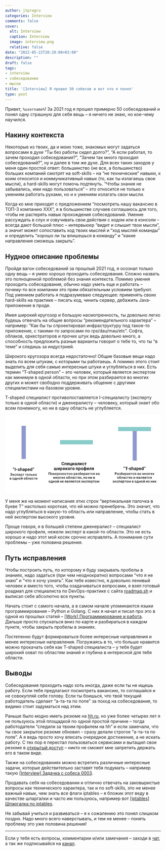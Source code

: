 ```yaml
---
author: jtprogru
categories: Interview
comments: false
cover:
  alt: Interview
  caption: Interview
  image: interview.png
  relative: false
date: "2022-05-22T20:20:00+03:00"
description: ""
draft: false
tags:
- interview
- собеседование
- мысли
title: '[Interview] Я прошел 50 собесов и вот что я понял'
type: post
---
```


Привет, `%username%`! За 2021 год я прошел примерно 50 собеседований и понял одну страшную для себя вещь – я ничего не знаю, но кое-чему научился.

## Накину контекста

Некоторые из твоих, да и моих тоже, знакомых могут задаться вопросами в духе “Ты без работы сидел долго?”, “А если работал, то зачем проходил собеседования?”, “Зачем так много проходил собеседований?”, ну и далее в том же духе. Для всех таких заходов у меня один простой ответ: большинство (не все, а большинство) больших компаний смотрят на soft-skills – на “не технические” навыки, к коим относится и коммуникативный навык (то, как ты излагаешь свои мысли), а hard-skills могут помочь подтянуть. “Чтобы знания не забывались, ими надо пользоваться” – это относится не только к умениям работать руками, но и к умениям излагать свои мысли.

Когда ко мне приходят с предложением “посмотреть нашу вакансию в ТОП-3 компанию ХХХ”, я в большинстве случаев соглашаюсь для того, чтобы не растерять навык прохождения собеседований. Умение рассуждать в слух и озвучивать свои действия с кодом или в консоли – всегда дают большой плюс – интервьюер “видит и слышит твои мысли”, а значит может сопоставить ход твоих мыслей и “ход мыслей команды” и определить “хорошо ли ты впишешься в команду” и “какие направления сможешь закрыть”.

## Нудное описание проблемы

Пройдя вагон собеседований за прошлый 2021 год, я осознал только одну вещь – я умею хорошо проходить собеседования. Сложно назвать это полноценной проблемой без знания контекста. Помимо умения проходить собеседования, обычно надо уметь еще и работать – почему-то все компании это прям обязательным условием требуют. Под умением работать я подразумеваю следующее: применять своих hard-skills на практике – писать код, чинить сервер, дебажить Java-приложение в проде.

Имея широкий кругозор и большую насмотренность, ты довольно легко будешь отвечать на общие вопросы “рекомендательного характера” – например: “Как бы ты спроектировал инфраструктуру под такое-то приложение, с такими-то запросами по rps/dau/mau/etc”. Софта, облаков, оркестраторов и прочих штук ведь довольно много, а способность предложить разные варианты говорит о тебе то, что ты “в теме” и следишь за индустрией.

Широкого кругозора всегда недостаточно! Общие базовые вещи надо знать по всем штукам, с которыми ты работаешь. А помимо этого стоит выделить для себя самые интересные штуки и углубляться в них. Есть термин “T-shaped person” – это человек, который является экспертом как минимум в одной области, но при этом разбирается во многих других и может свободно поддерживать общение с другими специалистами на базовом уровне.

T-shaped специалист противопоставляется I-специалисту (эксперту только в одной области) и дженералисту – человеку, который знает обо всем понемногу, но ни в одну область не углубляется.

![I-shaped vs T-shaped person](I-T-shaped.jpg)

У меня же на момент написания этих строк “вертикальная палочка в букве Т” настолько короткая, что ей можно пренебречь. Это значит, что надо углубляться в какую-то область или направление, чтобы стать в ней экспертом высокого уровня.

Проще говоря, я в большей степени дженералист – специалист широкого профиля, нежели эксперт в какой-то области. Это не есть хорошо и надо этот мой косяк срочно исправлять. А понимание сути проблемы – уже половина решения.

## Путь исправления

Чтобы построить путь, по которому я буду закрывать пробелы в знаниях, надо задаться (при чем неоднократно) вопросами “что я не знаю” и “что я хочу узнать”. Как тебе известно, я довольно ленивый человек и вместо того, чтобы озадачиваться вопросами, я взял готовый роадмап для специалиста по DevOps-практике с сайта [roadmap.sh](https://roadmap.sh/devops) и выписал себе абсолютно все пункты.

Начать стоит с самого начала, а в самом начале упоминаются языки программирования – Python и Golang. С них я начал и писал про это в одной из прошлых статей – [[Work] Программирование и работа](https://jtprog.ru/dev-and-work/). Дальше просто спускаться вниз по карте и разбираться в каждом пункте, чтобы закрыть пробелы в знаниях.

Постепенно будут формироваться более интересные направления и менее интересные направления. Погружаясь в то, что больше нравится можно прокачать себя как T-shaped специалиста – у тебя будет широкий охват по областям знаний и глубина в интересной для тебя области.

## Выводы

Собеседования проходить надо хоть иногда, даже если ты не ищешь работу. Если тебе предлагают посмотреть вакансию, то соглашайся и не совокупляй себе голову. Если ты боишься, что твой текущий работодатель сделает “а-та-та по попе” за поход на собеседования, то видимо стоит задуматься над этим.

Раньше было модно иметь резюме на [hh.ru](https://hh.ru), но уже более четырех лет я не пользуюсь этой площадкой по одной простой причине – тогда работодатели “следили за твоим профилем на hh” и если замечали, что ты свое закрытое резюме обновил – сразу делали строгое “а-та-та по попе”. А я ведь просто хочу вписать очередное достижение, а не искать работу. С тех пор я перестал пользоваться сервисами и вытащил свое резюме в [открытый доступ](https://savinmi.ru) – никто не сможет мне запретить держать его в таком виде.

Также на собеседованиях можно встретить различные интересные задачи, которые действительно заставят тебя подумать – например такую [[Interview] Задачка с собеса 0003](https://jtprog.ru/interview-task-0003/).

Продавать себя на собеседовании и отлично отвечать на заковыристые вопросы как технического характера, так и по soft-skills, это не менее важный навык, чем знать все флаги iptables – я бложик этот веду в качестве шпаргалки и часто им пользуюсь, например вот [[iptables] Шпаргалка по iptables](https://jtprog.ru/iptables-manual/).

Не забывай учиться и развиваться – я к сожалению это понял слишком поздно. Надо много всего наверстывать, и тем не менее – понять проблему это уже половина решения!

---
Если у тебя есть вопросы, комментарии и/или замечания – заходи в [чат](https://ttttt.me/jtprogru_chat), а так же подписывайся на [канал](https://ttttt.me/jtprogru_channel).
